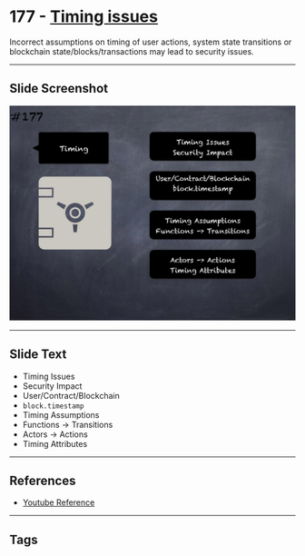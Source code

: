 # 177 - [Timing issues](Timing%20issues.md)
Incorrect assumptions on timing of user actions, system state transitions or blockchain state/blocks/transactions may lead to security issues.
___
## Slide Screenshot
![0177.jpg](../../images/5.%20Pitfalls%20and%20Best%20Practices%20201/177.jpg)
___
## Slide Text
- Timing Issues
- Security Impact
- User/Contract/Blockchain
- `block.timestamp`
- Timing Assumptions
- Functions -> Transitions
- Actors -> Actions
- Timing Attributes
___
## References
- [Youtube Reference](https://youtu.be/IVbEIbIpWUY?t=1029)
___
## Tags